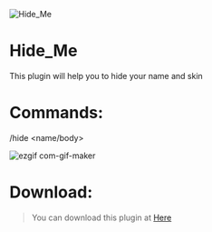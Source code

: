 
![Hide_Me](https://user-images.githubusercontent.com/70942403/111258232-28cd1780-864f-11eb-8ba3-67c1c306847c.png)

# Hide_Me
This plugin will help you to hide your name and skin
# Commands:
/hide <name/body>

![ezgif com-gif-maker](https://user-images.githubusercontent.com/70942403/111326119-df0c1d80-869e-11eb-9da6-0ebe5cace036.gif)

# Download:
> You can download this plugin at [Here](https://github.com/DerphSZ/Hide_Me/releases/download/0.0.1/Hide_Me_v0.0.1.phar) 
